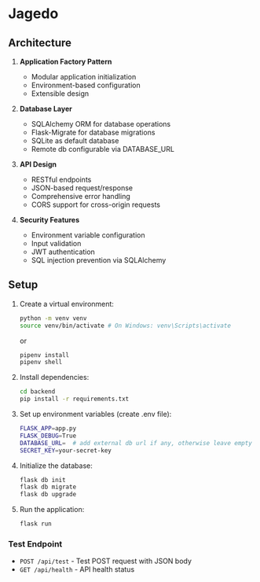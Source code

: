 # Jagedo
## Architecture

1. **Application Factory Pattern**
   - Modular application initialization
   - Environment-based configuration
   - Extensible design

2. **Database Layer**
   - SQLAlchemy ORM for database operations
   - Flask-Migrate for database migrations
   - SQLite as default database 
   - Remote db configurable via DATABASE_URL

3. **API Design**
   - RESTful endpoints
   - JSON-based request/response
   - Comprehensive error handling
   - CORS support for cross-origin requests

4. **Security Features**
   - Environment variable configuration
   - Input validation
   - JWT authentication
   - SQL injection prevention via SQLAlchemy

## Setup

1. Create a virtual environment:
   ```bash
   python -m venv venv
   source venv/bin/activate # On Windows: venv\Scripts\activate
   ```

   or 

   ```bash
   pipenv install
   pipenv shell
   ```

2. Install dependencies:
   ```bash
   cd backend
   pip install -r requirements.txt
   ```

3. Set up environment variables (create .env file):
   ```bash
   FLASK_APP=app.py
   FLASK_DEBUG=True
   DATABASE_URL=  # add external db url if any, otherwise leave empty
   SECRET_KEY=your-secret-key
   ```

4. Initialize the database:
   ```bash
   flask db init
   flask db migrate
   flask db upgrade
   ```

5. Run the application:
   ```bash
   flask run
   ```

### Test Endpoint
- `POST /api/test` - Test POST request with JSON body
- `GET /api/health` - API health status
